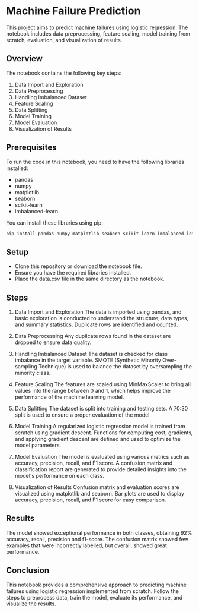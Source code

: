 # Machine Failure Prediction

This project aims to predict machine failures using logistic regression. The notebook includes data preprocessing, feature scaling, model training from scratch, evaluation, and visualization of results.

## Overview

The notebook contains the following key steps:
1. Data Import and Exploration
2. Data Preprocessing
3. Handling Imbalanced Dataset
4. Feature Scaling
5. Data Splitting
6. Model Training
7. Model Evaluation
8. Visualization of Results

## Prerequisites

To run the code in this notebook, you need to have the following libraries installed:

- pandas
- numpy
- matplotlib
- seaborn
- scikit-learn
- imbalanced-learn

You can install these libraries using pip:

```bash
pip install pandas numpy matplotlib seaborn scikit-learn imbalanced-learn
```

## Setup
* Clone this repository or download the notebook file.
* Ensure you have the required libraries installed.
* Place the data.csv file in the same directory as the notebook.

## Steps
1. Data Import and Exploration
The data is imported using pandas, and basic exploration is conducted to understand the structure, data types, and summary statistics. Duplicate rows are identified and counted.

2. Data Preprocessing
Any duplicate rows found in the dataset are dropped to ensure data quality.

3. Handling Imbalanced Dataset
The dataset is checked for class imbalance in the target variable. SMOTE (Synthetic Minority Over-sampling Technique) is used to balance the dataset by oversampling the minority class.

4. Feature Scaling
The features are scaled using MinMaxScaler to bring all values into the range between 0 and 1, which helps improve the performance of the machine learning model.

5. Data Splitting
The dataset is split into training and testing sets. A 70:30 split is used to ensure a proper evaluation of the model.

6. Model Training
A regularized logistic regression model is trained from scratch using gradient descent. Functions for computing cost, gradients, and applying gradient descent are defined and used to optimize the model parameters.

7. Model Evaluation
The model is evaluated using various metrics such as accuracy, precision, recall, and F1 score. A confusion matrix and classification report are generated to provide detailed insights into the model's performance on each class.

8. Visualization of Results
Confusion matrix and evaluation scores are visualized using matplotlib and seaborn. Bar plots are used to display accuracy, precision, recall, and F1 score for easy comparison.

## Results
The model showed exceptional performance in both classes, obtaining 92% accuracy, recall, precision and f1-score. The confusion matrix showed few examples that were incorrectly labelled, but overall, showed great performance.

## Conclusion
This notebook provides a comprehensive approach to predicting machine failures using logistic regression implemented from scratch. Follow the steps to preprocess data, train the model, evaluate its performance, and visualize the results.

